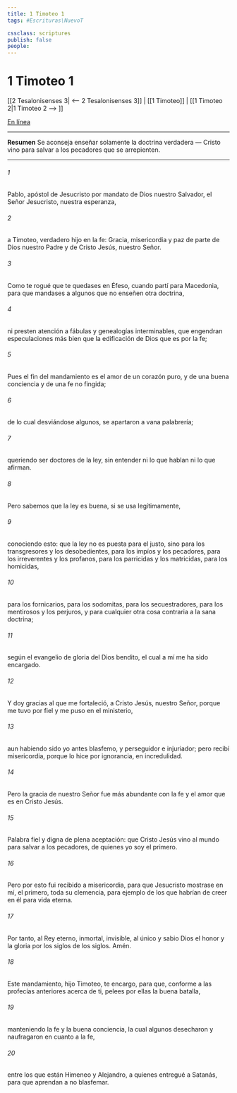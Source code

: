 ```yaml
---
title: 1 Timoteo 1
tags: #Escrituras\NuevoT

cssclass: scriptures
publish: false
people:
---
```


# 1 Timoteo 1
[[2 Tesalonisenses 3| <-- 2 Tesalonisenses 3]] | [[1 Timoteo]] | [[1 Timoteo 2|1 Timoteo 2 --> ]]

[En línea](https://churchofjesuschrist.org/study/scriptures/nt/1-tim/1?lang=spa)

---
__Resumen__
Se aconseja enseñar solamente la doctrina verdadera — Cristo vino para salvar a los pecadores que se arrepienten.

---
###### 1 
Pablo, apóstol de Jesucristo por mandato de Dios nuestro Salvador, el Señor Jesucristo, nuestra esperanza,

###### 2 
a Timoteo, verdadero hijo en la fe: Gracia, misericordia y paz de parte de Dios nuestro Padre y de Cristo Jesús, nuestro Señor.

###### 3 
Como te rogué que te quedases en Éfeso, cuando partí para Macedonia, para que mandases a algunos que no enseñen otra doctrina,

###### 4 
ni presten atención a fábulas y genealogías interminables, que engendran especulaciones más bien que la edificación de Dios que es por la fe; 

###### 5 
Pues el fin del mandamiento es el amor  de un corazón puro, y de una buena conciencia y de una fe no fingida;

###### 6 
de lo cual desviándose algunos, se apartaron a vana palabrería;

###### 7 
queriendo ser doctores de la ley, sin entender ni lo que hablan ni lo que afirman.

###### 8 
Pero sabemos que la ley es buena, si se usa legítimamente,

###### 9 
conociendo esto: que la ley no es puesta para el justo, sino para los transgresores y los desobedientes, para los impíos y los pecadores, para los irreverentes y los profanos, para los parricidas y los matricidas, para los homicidas,

###### 10 
para los fornicarios, para los sodomitas, para los secuestradores, para los mentirosos y los perjuros, y para cualquier otra cosa contraria a la sana doctrina;

###### 11 
según el evangelio de gloria del Dios bendito, el cual a mí me ha sido encargado.

###### 12 
Y doy gracias al que me fortaleció, a Cristo Jesús, nuestro Señor, porque me tuvo por fiel y me puso en el ministerio,

###### 13 
aun habiendo sido yo antes blasfemo, y perseguidor e injuriador; pero recibí misericordia, porque lo hice por ignorancia, en incredulidad.

###### 14 
Pero la gracia de nuestro Señor fue más abundante con la fe y el amor que es en Cristo Jesús.

###### 15 
Palabra fiel y digna de plena aceptación: que Cristo Jesús vino al mundo para salvar a los pecadores, de quienes yo soy el primero.

###### 16 
Pero por esto fui recibido a misericordia, para que Jesucristo mostrase en mí, el primero, toda su clemencia, para ejemplo de los que habrían de creer en él para vida eterna.

###### 17 
Por tanto, al Rey eterno, inmortal, invisible, al único y sabio Dios  el honor y la gloria por los siglos de los siglos. Amén.

###### 18 
Este mandamiento, hijo Timoteo, te encargo, para que, conforme a las profecías anteriores acerca de ti, pelees por ellas la buena batalla,

###### 19 
manteniendo la fe y la buena conciencia, la cual algunos desecharon y naufragaron en cuanto a la fe,

###### 20 
entre los que están Himeneo y Alejandro, a quienes entregué a Satanás, para que aprendan a no blasfemar.

